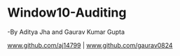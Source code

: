 # Window10-Auditing
  -By Aditya Jha and Gaurav Kumar Gupta
  
  www.github.com/aj14799
  |
  www.github.com/gaurav0824
